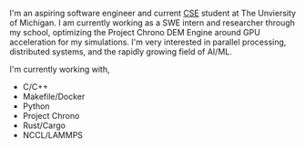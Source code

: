 I'm an aspiring software engineer and current [CSE](https://cse.engin.umich.edu/academics/undergraduate/programs/computer-science-eng/) student at The Unviersity of Michigan. I am currently working as a SWE intern and researcher through my school, optimizing the Project Chrono DEM Engine around GPU acceleration for my simulations.  I'm very interested in parallel processing, distributed systems, and the rapidly growing field of AI/ML.

I'm currently working with,

-   C/C++
-   Makefile/Docker
-   Python
-   Project Chrono
-   Rust/Cargo
-   NCCL/LAMMPS
